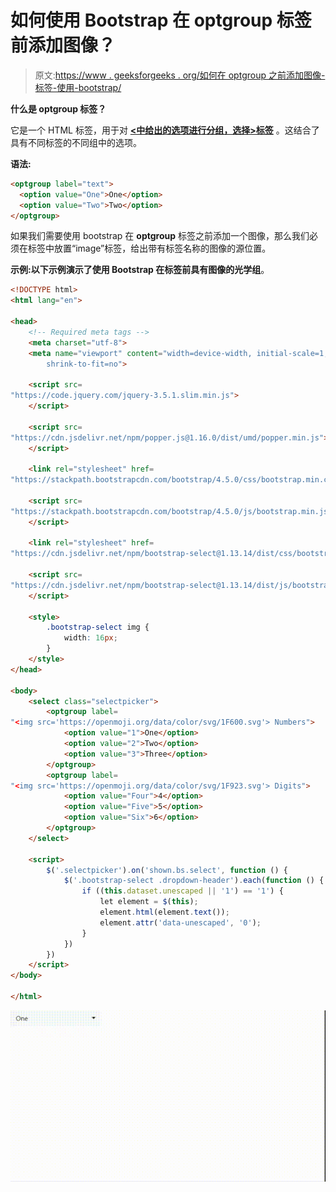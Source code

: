 # 如何使用 Bootstrap 在 optgroup 标签前添加图像？

> 原文:[https://www . geeksforgeeks . org/如何在 optgroup 之前添加图像-标签-使用-bootstrap/](https://www.geeksforgeeks.org/how-to-add-image-before-optgroup-label-using-bootstrap/)

**什么是 optgroup 标签？**

它是一个 HTML 标签，用于对 **[<中给出的选项进行分组，选择>标签](https://www.geeksforgeeks.org/html-select-tag/)** 。这结合了具有不同标签的不同组中的选项。

**语法:**

```html
<optgroup label="text">
  <option value="One">One</option>
  <option value="Two">Two</option>
</optgroup>
```

如果我们需要使用 bootstrap 在 **optgroup** 标签之前添加一个图像，那么我们必须在标签中放置“image”标签，给出带有标签名称的图像的源位置。

**示例:**以下示例演示了使用 Bootstrap 在标签前具有图像的**光学组**。

```html
<!DOCTYPE html>
<html lang="en">

<head>
    <!-- Required meta tags -->
    <meta charset="utf-8">
    <meta name="viewport" content="width=device-width, initial-scale=1, 
        shrink-to-fit=no">

    <script src=
"https://code.jquery.com/jquery-3.5.1.slim.min.js">
    </script>

    <script src=
"https://cdn.jsdelivr.net/npm/popper.js@1.16.0/dist/umd/popper.min.js">
    </script>

    <link rel="stylesheet" href=
"https://stackpath.bootstrapcdn.com/bootstrap/4.5.0/css/bootstrap.min.css">

    <script src=
"https://stackpath.bootstrapcdn.com/bootstrap/4.5.0/js/bootstrap.min.js">
    </script>

    <link rel="stylesheet" href=
"https://cdn.jsdelivr.net/npm/bootstrap-select@1.13.14/dist/css/bootstrap-select.min.css">

    <script src=
"https://cdn.jsdelivr.net/npm/bootstrap-select@1.13.14/dist/js/bootstrap-select.min.js">
    </script>

    <style>
        .bootstrap-select img {
            width: 16px;
        }
    </style>
</head>

<body>
    <select class="selectpicker">
        <optgroup label=
"<img src='https://openmoji.org/data/color/svg/1F600.svg'> Numbers">
            <option value="1">One</option>
            <option value="2">Two</option>
            <option value="3">Three</option>
        </optgroup>
        <optgroup label=
"<img src='https://openmoji.org/data/color/svg/1F923.svg'> Digits">
            <option value="Four">4</option>
            <option value="Five">5</option>
            <option value="Six">6</option>
        </optgroup>
    </select>

    <script>
        $('.selectpicker').on('shown.bs.select', function () {
            $('.bootstrap-select .dropdown-header').each(function () {
                if ((this.dataset.unescaped || '1') == '1') {
                    let element = $(this);
                    element.html(element.text());
                    element.attr('data-unescaped', '0');
                }
            })
        })
    </script>
</body>

</html>
```

![](img/751bc944f0c9594e420c4d4a6ac00e27.png)